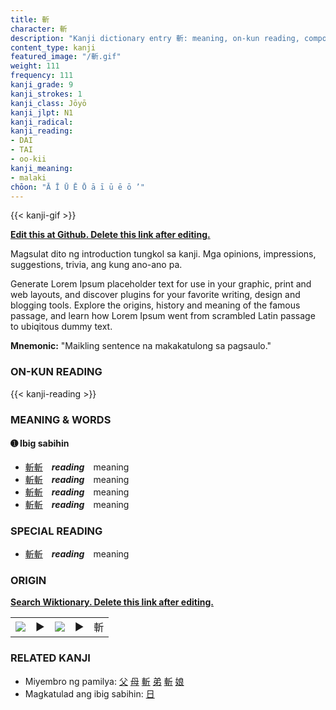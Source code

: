 ```yaml
---
title: 斬
character: 斬
description: "Kanji dictionary entry 斬: meaning, on-kun reading, compounds, origin, related kanji"
content_type: kanji
featured_image: "/斬.gif"
weight: 111
frequency: 111
kanji_grade: 9
kanji_strokes: 1
kanji_class: Jōyō
kanji_jlpt: N1
kanji_radical: 
kanji_reading: 
- DAI
- TAI
- oo-kii
kanji_meaning:
- malaki
chōon: "Ā Ī Ū Ē Ō ā ī ū ē ō ’"
---
```

[//]: # (Don't edit the line below. Kanji animated GIF code is automatically generated.)
{{< kanji-gif >}}

[//]: # (Edit below this line.)

**[Edit this at Github. Delete this link after editing.](https://github.com/tim0g/tim/tree/main/content/kanji/斬/index.md)**

Magsulat dito ng introduction tungkol sa kanji. Mga opinions, impressions, suggestions, trivia, ang kung ano-ano pa.

Generate Lorem Ipsum placeholder text for use in your graphic, print and web layouts, and discover plugins for your favorite writing, design and blogging tools. Explore the origins, history and meaning of the famous passage, and learn how Lorem Ipsum went from scrambled Latin passage to ubiqitous dummy text.
 
**Mnemonic:** "Maikling sentence na makakatulong sa pagsaulo."

### ON-KUN READING

[//]: # (Don't edit the line below. ON-KUN READING code is automatically generated.)
{{< kanji-reading >}}

### MEANING & WORDS

#### ➊ **Ibig sabihin**
  - [斬](../斬)[斬](../斬)　***reading***　meaning
  - [斬](../斬)[斬](../斬)　***reading***　meaning
  - [斬](../斬)[斬](../斬)　***reading***　meaning
  - [斬](../斬)[斬](../斬)　***reading***　meaning

### SPECIAL READING
  - [斬](../斬)[斬](../斬)　***reading***　meaning

### ORIGIN

**[Search Wiktionary. Delete this link after editing.](https://wiktionary.org/wiki/斬)**
<table class="kanji-table"><tr><td>
<img src="60px-斬-bronze.svg.png">
</td><td>▶</td><td>
<img src="60px-斬-oracle.svg.png">
</td><td>▶</td>
<td class="kanji-origin">斬</td>
</tr></table>

### RELATED KANJI
- Miyembro ng pamilya: [父](../父) [母](../母) [斬](../斬) [弟](../弟) [斬](../斬) [娘](../娘)
- Magkatulad ang ibig sabihin: [日](../日)
